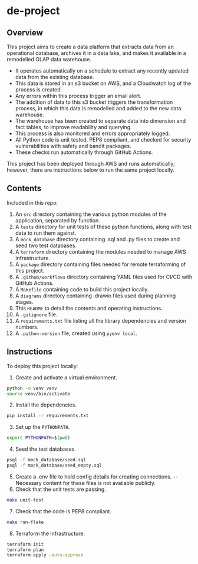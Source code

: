 # de-project

## Overview
This project aims to create a data platform that extracts data from an operational database, archives it in a data lake, and makes it available in a remodelled OLAP data warehouse.
* It operates automatically on a schedule to extract any recently updated data from the existing database.
* This data is stored in an s3 bucket on AWS, and a Cloudwatch log of the process is created.
* Any errors within this process trigger an email alert.
* The addition of data to this s3 bucket triggers the transformation process, in which this data is remodelled and added to the new data warehouse.
* The warehouse has been created to separate data into dimension and fact tables, to improve readability and querying.
* This process is also monitored and errors appropriately logged.
* All Python code is unit tested, PEP8 compliant, and checked for security vulnerabilities with safety and bandit packages.
* These checks run automatically through GitHub Actions.

This project has been deployed through AWS and runs automatically; however, there are instructions below to run the same project locally.

## Contents
Included in this repo: 
1. An `src` directory containing the various python modules of the application, separated by function.
2. A `tests` directory for unit tests of these python functions, along with test data to run them against.
3. A `mock_database` directory containing .sql and .py files to create and seed two test databases.
4. A `terraform` directory containing the modules needed to manage AWS infrastructure.
5. A `package` directory containing files needed for remote terraforming of this project.
6. A `.github/workflows` directory containing YAML files used for CI/CD with GitHub Actions.
7. A `Makefile` containing code to build this project locally.
8. A `diagrams` directory containing .drawio files used during planning stages.
9. This `README` to detail the contents and operating instructions.
10. A `.gitignore` file.
11. A `requirements.txt` file listing all the library dependencies and version numbers.
12. A `.python-version` file, created using `pyenv local`.


## Instructions
To deploy this project locally:
1. Create and activate a virtual environment.
```bash
python -m venv venv
source venv/bin/activate
```
2. Install the dependencies.
```bash
pip install -r requirements.txt
```
3. Set up the `PYTHONPATH`.
```bash
export PYTHONPATH=$(pwd)
```
4. Seed the test databases.
```bash
psql -f mock_database/seed.sql
psql -f mock_database/seed_empty.sql
```
5. Create a .env file to hold config details for creating connections.
-- Necessary content for these files is not available publicly.
6. Check that the unit tests are passing.
```bash
make unit-test
```
7. Check that the code is PEP8 compliant.
```bash
make run-flake
```
8. Terraform the infrastructure.
```bash
terraform init
terraform plan
terraform apply -auto-approve
```